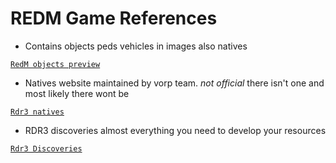 # REDM Game References

* Contains objects peds vehicles in images also natives

[`RedM objects preview`](https://rdr2.mooshe.tv/hashes/)

* Natives website maintained by vorp team. *not official* there isn't one and most likely there wont be

[`Rdr3 natives`](https://rdr3natives.com/)

* RDR3 discoveries  almost everything you need to develop your resources

[`Rdr3 Discoveries`](https://github.com/femga/rdr3_discoveries)
